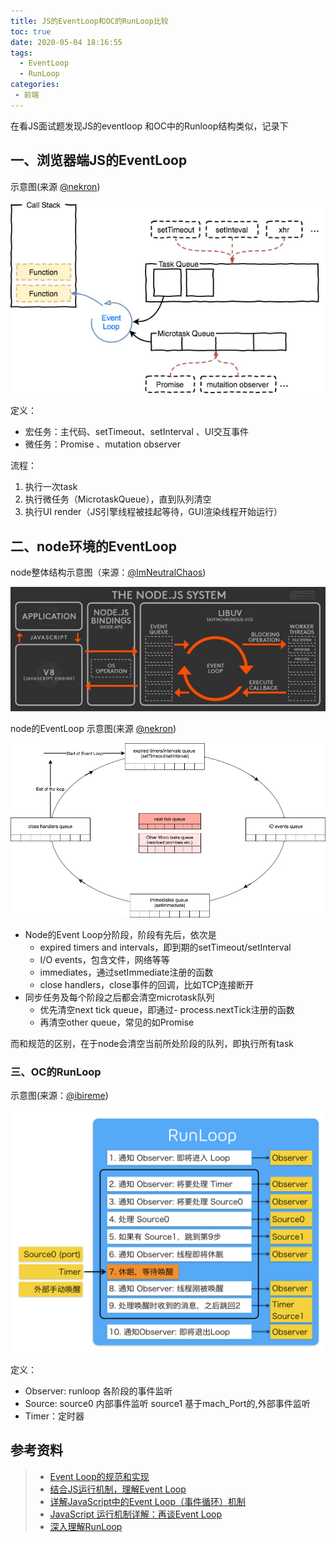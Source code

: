```yaml
---
title: JS的EventLoop和OC的RunLoop比较
toc: true
date: 2020-05-04 18:16:55
tags:
  - EventLoop
  - RunLoop
categories:
 - 前端
---
```


在看JS面试题发现JS的eventloop 和OC中的Runloop结构类似，记录下

## 一、浏览器端JS的EventLoop
示意图(来源 [@nekron](https://juejin.im/user/59659aff5188250cf956e6dd))

![](../images/js-eventloop.webp)

定义：
- 宏任务：主代码、setTimeout、setInterval 、UI交互事件
- 微任务：Promise 、mutation observer

流程：
1. 执行一次task
2. 执行微任务（MicrotaskQueue），直到队列清空
3. 执行UI render（JS引擎线程被挂起等待，GUI渲染线程开始运行）


## 二、node环境的EventLoop

node整体结构示意图（来源：[@ImNeutralChaos](https://twitter.com/ImNeutralChaos/status/494959181871316992))

![](../images/node-eventloop.jpeg)

node的EventLoop 示意图(来源 [@nekron](https://juejin.im/user/59659aff5188250cf956e6dd))

![](../images/node-eventloop2.webp)

- Node的Event Loop分阶段，阶段有先后，依次是
  - expired timers and intervals，即到期的setTimeout/setInterval
  - I/O events，包含文件，网络等等
  - immediates，通过setImmediate注册的函数
  - close handlers，close事件的回调，比如TCP连接断开
- 同步任务及每个阶段之后都会清空microtask队列
  - 优先清空next tick queue，即通过- process.nextTick注册的函数
  - 再清空other queue，常见的如Promise


而和规范的区别，在于node会清空当前所处阶段的队列，即执行所有task

### 三、OC的RunLoop

示意图(来源：[@ibireme](https://blog.ibireme.com/2015/05/18/runloop/))

![runloop](../images/oc-runloop.png)

定义：
  
- Observer: runloop 各阶段的事件监听
- Source: source0 内部事件监听 source1 基于mach_Port的,外部事件监听
- Timer：定时器  

## 参考资料

> - [Event Loop的规范和实现](https://juejin.im/post/5a6155126fb9a01cb64edb45)
> - [结合JS运行机制，理解Event Loop](https://juejin.im/post/5eaa433ae51d454def2262ce)
> - [详解JavaScript中的Event Loop（事件循环）机制](https://zhuanlan.zhihu.com/p/33058983)
> - [JavaScript 运行机制详解：再谈Event Loop](http://www.ruanyifeng.com/blog/2014/10/event-loop.html)
> - [深入理解RunLoop](https://blog.ibireme.com/2015/05/18/runloop/)
